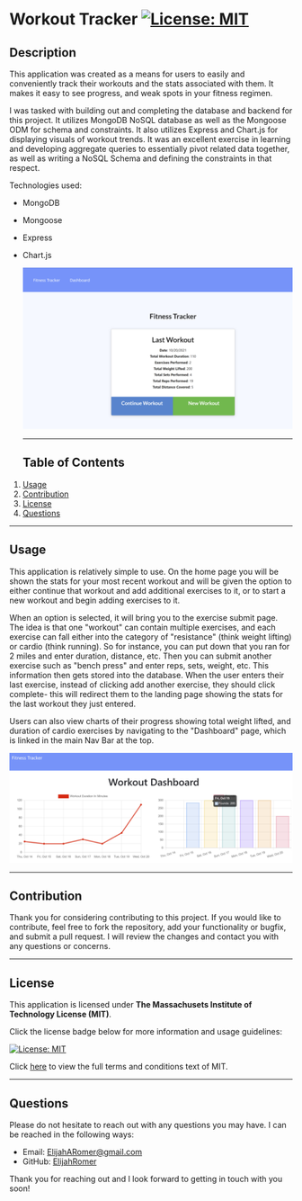 # Workout Tracker [![License: MIT](https://img.shields.io/badge/License-MIT-yellow.svg "Click for more information on the Massachusets Institute of Technology License (MIT)")](https://opensource.org/licenses/MIT)
  
## Description
This application was created as a means for users to easily and conveniently track their workouts and the stats associated with them. It makes it easy to see progress, and weak spots in your fitness regimen. 

I was tasked with building out and completing the database and backend for this project. It utilizes MongoDB NoSQL database as well as the Mongoose ODM for schema and constraints. It also utilizes Express and Chart.js for displaying visuals of workout trends. It was an excellent exercise in learning and developing aggregate queries to essentially pivot related data together, as well as writing a NoSQL Schema and defining the constraints in that respect.

Technologies used: 

* MongoDB
* Mongoose
* Express
* Chart.js
  
  ![Screenshot of Workout Tracker Home Page](public/images/screenshot.jpg "Screenshot of Workout Tracker Home Page")

  ---
  ## Table of Contents
1. [Usage](#usage)
1. [Contribution](#contribution)
1. [License](#license)
1. [Questions](#questions)

  ---
  
  ## Usage
    
This application is relatively simple to use. On the home page you will be shown the stats for your most recent workout and will be given the option to either continue that workout and add additional exercises to it, or to start a new workout and begin adding exercises to it. 

When an option is selected, it will bring you to the exercise submit page. The idea is that one "workout" can contain multiple exercises, and each exercise can fall either into the category of "resistance" (think weight lifting) or cardio (think running). So for instance, you can put down that you ran for 2 miles and enter duration, distance, etc. Then you can submit another exercise such as "bench press" and enter reps, sets, weight, etc. This information then gets stored into the database. When the user enters their last exercise, instead of clicking add another exercise, they should click complete- this will redirect them to the landing page showing the stats for the last workout they just entered.

Users can also view charts of their progress showing total weight lifted, and duration of cardio exercises by navigating to the "Dashboard" page, which is linked in the main Nav Bar at the top. 

![Screenshot of Workout Tracker Dashboard Page](public/images/screenshot2.jpg "Screenshot of Workout Tracker Dashboard Page")

---

## Contribution
    
Thank you for considering contributing to this project. If you would like to contribute, feel free to fork the repository, add your functionality or bugfix, and submit a pull request. I will review the changes and contact you with any questions or concerns.

---

## License
  
  This application is licensed under **The Massachusets Institute of Technology License (MIT)**.
  
  Click the license badge below for more information and usage guidelines:
  
  [![License: MIT](https://img.shields.io/badge/License-MIT-yellow.svg "Click for more information on the Massachusets Institute of Technology License (MIT)")](https://opensource.org/licenses/MIT)
  
  Click [here](https://www.mit.edu/~amini/LICENSE.md
  "MIT Full Terms and Conditions") to view the full terms and conditions text of MIT.
  
  ---
  
  ## Questions
  
Please do not hesitate to reach out with any questions you may have. I can be reached in the following ways:

* Email: [ElijahARomer@gmail.com](mailto:ElijahARomer@gmail.com)
* GitHub: [ElijahRomer](http://www.github.com/ElijahRomer)


Thank you for reaching out and I look forward to getting in touch with you soon!


